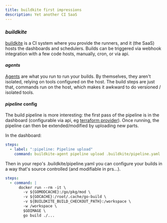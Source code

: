 ```yaml
---
title: buildkite first impressions
description: Yet another CI SaaS
---
```


### _buildkite_

[buildkite](https://buildkite.com/) is a CI system where you provide the runners,
and it (the SaaS) hosts the dashboards and schedulers.
Builds can be triggered via webhook integration with a few code hosts,
manually, cron, or via api.

#### _agents_

[Agents](https://buildkite.com/docs/agent/v3)
are what you run to run your builds.
By themselves, they aren't isolated, relying on tools configured on the host.
The build steps are just that, commands run on the host,
which makes it awkward to do versioned / isolated tools.

#### _pipeline_ config

The build pipeline is more interesting:
the first pass of the pipeline is in the dashboard
(configurable via api, eg [terraform provider](https://registry.terraform.io/providers/buildkite/buildkite/latest/docs)).
Once running, the pipeline can then be extended/modified by uploading new parts.

In the dashboard:

```yaml
steps:
  - label: ":pipeline: Pipeline upload"
    command: buildkite-agent pipeline upload .buildkite/pipeline.yaml
```

Then in your repo's .buildkite/pipeline.yaml you can configure your builds
in a way that's source controlled (and modifiable in prs...).

```yaml
steps:
  - command: |
      docker run --rm -it \
        -v ${GOMODCACHE}:/go/pkg/mod \
        -v ${GOCACHE}:/root/.cache/go-build \
        -v ${BUILDKITE_BUILD_CHECKOUT_PATH}:/workspace \
        -w /workspace \
        $GOIMAGE \
        go build ./...
```
